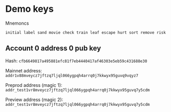 # Demo keys

Mnemoncs

```shell
initial label sand movie check train leaf escape hurt sort remove risk
```

## Account 0 address 0 pub key

Hash:
`cfb6649817a495881efc81f7eb4440417af46303e5eb59c431688e30`

Mainnet address:
`addr1v88mveycz7jftzq7ljql066ygpqh4arrq0j7kkwyx95guvq9vqyz7`

Preprod address (magic 1):
`addr_test1vr8mveycz7jftzq7ljql066ygpqh4arrq0j7kkwyx95guvq7y5cdm`

Preview address (magic 2): `addr_test1vr8mveycz7jftzq7ljql066ygpqh4arrq0j7kkwyx95guvq7y5cdm`
